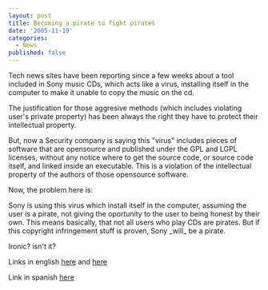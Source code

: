 ```yaml
---
layout: post
title: Becoming a pirate to fight pirates
date: '2005-11-19'
categories:
  - News
published: false
---
```


Tech news sites have been reporting since a few weeks about a tool included in Sony music CDs, which acts like a virus, installing itself in the computer to make it unable to copy the music on the cd.

The justification for those aggresive methods (which includes violating user's private property) has been always the right they have to protect their intellectual property.

But, now a Security company is saying this "virus" includes pieces of software that are opensource and published under the GPL and LGPL licenses, without any notice where to get the source code, or source code itself, and linked inside an executable. This is a violation of the intellectual property of the authors of those opensource software.

Now, the problem here is:

Sony is using this virus which install itself in the computer, assuming the user is a pirate, not giving the oportunity to the user to being honest by their own. This means basically, that not all users who play CDs are pirates. But if this copyright infringement stuff is proven, Sony \_will\_ be a pirate.

Ironic? isn't it?

Links in english [here](http://www.wired.com/news/technology/0,1282,69620,00.html?tw=rss.TOP) and [here](http://www.pcpro.co.uk/news/80271/sonys-drm-woes-expand-to-include-copyright-infringement.html)

Link in spanish [here](http://www.fayerwayer.com/archivo/2005/11/ahora_si_que_so.php)

